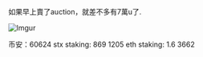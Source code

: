 如果早上賣了auction，就差不多有7萬u了.

![Imgur](https://i.imgur.com/0dAg5wc.jpg)

币安：60624
stx staking: 869 1205
eth staking: 1.6 3662

